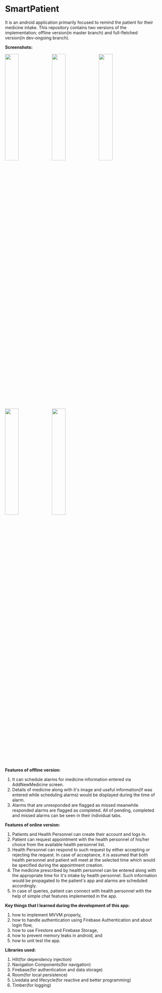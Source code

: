 # SmartPatient
It is an android application primarily focused to remind the patient for their medicine intake.
This repository contains two versions of the implementation; offline version(in master branch) and full-fletched version(in dev-ongoing branch).

**Screenshots:**

<img src="https://user-images.githubusercontent.com/25641763/126036235-b037b99d-66b1-4af8-8ffc-41668b56b12e.jpg" width="30%"></img>
<img src="https://user-images.githubusercontent.com/25641763/126036236-429aef30-2227-4231-b356-94dd1e482016.jpg" width="30%"></img>
<img src="https://user-images.githubusercontent.com/25641763/126036231-6b195524-2185-4122-a19c-9d0d8fe5d683.jpg" width="30%"></img>
<img src="https://user-images.githubusercontent.com/25641763/126036233-b0879266-001d-4589-853b-2ac3b3d4fd36.jpg" width="30%"></img>
<img src="https://user-images.githubusercontent.com/25641763/126036234-5862de2e-03d3-4dca-9c49-1c5587e0af90.jpg" width="30%"></img> 

**Features of offline version:**
1. It can schedule alarms for medicine information entered via AddNewMedicine screen. 
2. Details of medicine along with it's image and useful information(if was entered while scheduling alarms) would be displayed during the time of alarm.
3. Alarms that are unresponded are flagged as missed meanwhile responded alarms are flagged as completed. All of pending, completed and missed alarms can be seen in their individual tabs.

**Features of online version:**
1. Patients and Health Personnel can create their account and logs in.
2. Patient can request appointment with the health personnel of his/her choice from the available health personnel list.
3. Health Personnel can respond to such request by either accepting or rejecting the request. In case of acceptance, it is assumed that both health personnel and patient will meet at the selected time which would be specified during the appointment creation.
4. The medicine prescribed by health personnel can be entered along with the appropriate time for it's intake by health personnel. Such information would be propagated to the patient's app and alarms are scheduled accordingly.
5. In case of queries, patient can connect with health personnel with the help of simple chat features implemented in the app.

**Key things that I learned during the development of this app:**
1. how to implement MVVM properly,
2. how to handle authentication using Firebase Authentication and about login flow,
3. how to use Firestore and Firebase Storage,
4. how to prevent memory leaks in android, and
5. how to unit test the app.

**Libraries used:**
1. Hilt(for dependency injection)
2. Navigation Components(for navigation)
3. Firebase(for authentication and data storage)
4. Room(for local persistence)
5. Livedata and lifecycle(for reactive and better programming)
6. Timber(for logging)
